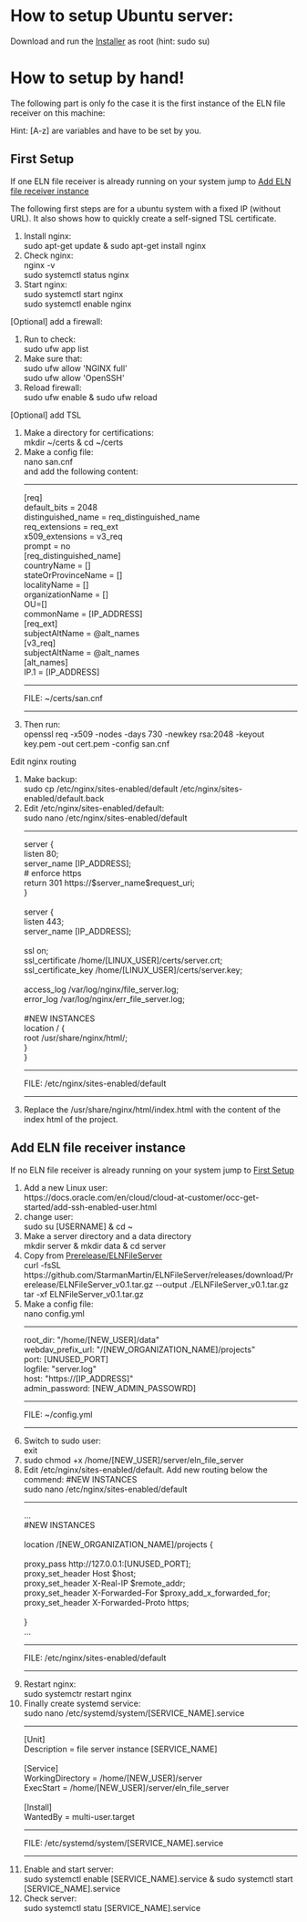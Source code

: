 <h1>How to setup Ubuntu server:</h1>

Download and run the [Installer](https://github.com/StarmanMartin/ELNFileServer/raw/main/installer/bin/installer) as root (hint: sudo su)


<h1>How to setup by hand!</h1>
<p>The following part is only fo the case it is the first instance of the ELN file receiver on this machine:</p>
<p>Hint: [A-z] are variables and have to be set by you.</p>
<h2 id="section1">First Setup</h2>
<p>If one ELN file receiver is already running on your system jump to <a href="#section2">Add ELN file receiver instance</a></p>
<p>The following first steps are for a ubuntu system with a fixed IP (without URL). It also shows how to quickly create a self-signed TSL certificate. </p>
<ol>
    <li>Install nginx: <br>sudo apt-get update & sudo apt-get install nginx</li>
    <li>Check nginx: <br>nginx -v<br>sudo systemctl status nginx </li>
    <li>Start nginx: <br>sudo systemctl start nginx<br>sudo systemctl enable nginx</li>
</ol>
    <p>[Optional] add a firewall:</p>
<ol>
    <li>Run to check: <br> sudo ufw app list</li>
    <li>Make sure that: <br> sudo ufw allow 'NGINX full' <br> sudo ufw allow 'OpenSSH'</li>
    <li>Reload firewall: <br> sudo ufw enable & sudo ufw reload </li>
</ol>
    <p>[Optional] add TSL</p>
<ol>
    <li>Make a directory for certifications: <br> mkdir ~/certs & cd ~/certs </li>
    <li>Make a config file: <br> nano san.cnf <br>
        and add the following content:
        <hr>
        [req]<br>
        default_bits  = 2048<br>
        distinguished_name = req_distinguished_name<br>
        req_extensions = req_ext<br>
        x509_extensions = v3_req<br>
        prompt = no<br>
        [req_distinguished_name]<br>
        countryName = []<br>
        stateOrProvinceName = []<br>
        localityName = []<br>
        organizationName = []<br>
        OU=[]<br>
        commonName = [IP_ADDRESS]<br>
        [req_ext]<br>
        subjectAltName = @alt_names<br>
        [v3_req]<br>
        subjectAltName = @alt_names<br>
        [alt_names]<br>
        IP.1 = [IP_ADDRESS]<hr>
        FILE: ~/certs/san.cnf<hr>
    </li>
    <li>Then run: <br> openssl req -x509 -nodes -days 730 -newkey rsa:2048 -keyout key.pem -out cert.pem -config san.cnf</li>
</ol>
    <p>Edit nginx routing</p>
<ol>
    <li>Make backup: <br> sudo cp /etc/nginx/sites-enabled/default /etc/nginx/sites-enabled/default.back</li>
    <li>Edit /etc/nginx/sites-enabled/default: <br> sudo nano /etc/nginx/sites-enabled/default <hr>
        server {<br>
        listen        80;<br>
        server_name   [IP_ADDRESS];<br>
        # enforce https<br>
        return        301 https://$server_name$request_uri;<br>
        }<br><br>
        server {<br>
        listen                   443;<br>
        server_name              [IP_ADDRESS];<br>
            <br>
        ssl                     on;<br>
        ssl_certificate         /home/[LINUX_USER]/certs/server.crt;<br>
        ssl_certificate_key     /home/[LINUX_USER]/certs/server.key;<br>
                    <br>
        access_log              /var/log/nginx/file_server.log;<br>
        error_log               /var/log/nginx/err_file_server.log;<br>
                    <br>
        #NEW INSTANCES <br>
        location / {<br>
        root /usr/share/nginx/html/;<br>
        }<br>
        }<hr>
        FILE: /etc/nginx/sites-enabled/default
        <hr>
    </li>
    <li>Replace the /usr/share/nginx/html/index.html with the content of the index html of the project.</li>
</ol>
<h2 id="section2">Add ELN file receiver instance</h2>
<p>If no ELN file receiver is already running on your system jump to <a href="#section1">First Setup</a></p>
<ol>
    <li>Add a new Linux user: <br> https://docs.oracle.com/en/cloud/cloud-at-customer/occ-get-started/add-ssh-enabled-user.html</li>
    <li>change user: <br> sudo su [USERNAME] & cd ~ </li>
    <li>Make a server directory and a data directory <br> mkdir server & mkdir data & cd server</li>
    <li>Copy from <a href="https://github.com/StarmanMartin/ELNFileServer/releases/download/Prerelease/ELNFileServer_v0.1.tar.gz">Prerelease/ELNFileServer</a><br>
        curl -fsSL https://github.com/StarmanMartin/ELNFileServer/releases/download/Prerelease/ELNFileServer_v0.1.tar.gz --output ./ELNFileServer_v0.1.tar.gz <br>
        tar -xf ELNFileServer_v0.1.tar.gz<br>
    </li>
    <li>Make a config file: <br> nano config.yml<hr>
        root_dir: "/home/[NEW_USER]/data"<br>
        webdav_prefix_url: "/[NEW_ORGANIZATION_NAME]/projects"<br>
        port: [UNUSED_PORT]<br>
        logfile: "server.log"<br>
        host: "https://[IP_ADDRESS]"<br>
        admin_password: [NEW_ADMIN_PASSOWRD]<hr>
        FILE: ~/config.yml
        <hr>
    </li>
    <li>Switch to sudo user: <br> exit </li>
    <li>sudo chmod +x /home/[NEW_USER]/server/eln_file_server</li>
    <li>Edit /etc/nginx/sites-enabled/default. Add new routing below the commend: #NEW INSTANCES<br>
        sudo nano /etc/nginx/sites-enabled/default
        <hr>
        ...<br>
        #NEW INSTANCES <br>
        <br>
        location /[NEW_ORGANIZATION_NAME]/projects {<br><br>
        proxy_pass              http://127.0.0.1:[UNUSED_PORT];<br>
        proxy_set_header        Host $host;<br>
        proxy_set_header        X-Real-IP $remote_addr;<br>
        proxy_set_header        X-Forwarded-For $proxy_add_x_forwarded_for;<br>
        proxy_set_header        X-Forwarded-Proto https;<br><br>
        }<br>
        ...<hr>
        FILE: /etc/nginx/sites-enabled/default
        <hr>
    </li>
    <li>Restart nginx: <br> sudo systemctr restart nginx</li>
    <li>Finally create systemd service: <br>sudo nano /etc/systemd/system/[SERVICE_NAME].service<hr>
        [Unit]<br>
        Description = file server instance [SERVICE_NAME]<br>
        <br>
        [Service]<br>
        WorkingDirectory = /home/[NEW_USER]/server<br>
        ExecStart = /home/[NEW_USER]/server/eln_file_server<br>
        <br>
        [Install]<br>
        WantedBy = multi-user.target<hr>
        FILE: /etc/systemd/system/[SERVICE_NAME].service
        <hr>
    </li>
    <li>Enable and start server: <br>sudo systemctl enable [SERVICE_NAME].service & sudo systemctl start [SERVICE_NAME].service</li>
    <li>Check server: <br>sudo systemctl statu [SERVICE_NAME].service</li>
</ol>